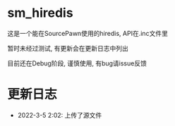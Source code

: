 # sm_hiredis
这是一个能在SourcePawn使用的hiredis, API在.inc文件里

暂时未经过测试, 有更新会在更新日志中列出

目前还在Debug阶段, 谨慎使用, 有bug请issue反馈

# 更新日志
- 2022-3-5 2:02: 上传了源文件
